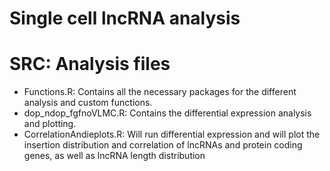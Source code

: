 # Single cell lncRNA analysis

# SRC: Analysis  files
- Functions.R: Contains all the necessary packages for the different analysis and custom functions.
- dop_ndop_fgfnoVLMC.R: Contains the differential expression analysis and plotting.
- CorrelationAndieplots.R: Will run differential expression and will plot the insertion distribution and correlation of lncRNAs and protein coding genes, as well as lncRNA length distribution
